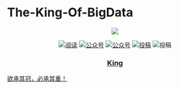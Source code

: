# The-King-Of-BigData






  <p align="center">                                                                                                                               
  <a href="https://github.com/Snailclimb/JavaGuide" target="_blank">                                                                               
  	<img src="https://img-blog.csdnimg.cn/20210210005107102.png" width=""/>                                                
  </a>                                                                                                                                             
  </p>                                                                                                                                             
  <p align="center">                                                                                                                               
    <a href="https://snailclimb.gitee.io/javaguide"><img src="https://img.shields.io/badge/阅读-read-brightgreen.svg" alt="阅读"></a>                  
    <a href="#公众号"><img src="https://img.shields.io/badge/%E5%85%AC%E4%BC%97%E5%8F%B7-猿人菌-lightgrey.svg" alt="公众号"></a>                      
    <a href="#公众号"><img src="https://img.shields.io/badge/PDF-Java面试突击-important.svg" alt="公众号"></a>                                               
    <a href="#"><img src="https://img.shields.io/badge/support-投稿-critical.svg" alt="投稿"></a>                                                    
    <img src="https://img.shields.io/github/stars/BigDataScholar/TheKingOfBigData" alt="投稿">                                                                  
    <a href="https://xiaozhuanlan.com/javainterview?rel=TheKingOfBigData">     
  </p>                                                                                                                                                                                                                                                                                           
  <h3 align="center">King</h3>                                                                                                                  


欲承其冠，必承其重！

